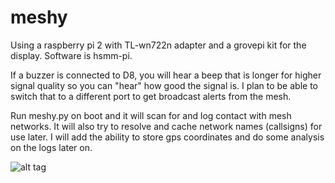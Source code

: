 # meshy

Using a raspberry pi 2 with TL-wn722n adapter and a grovepi kit for the display. Software is hsmm-pi.

If a buzzer is connected to D8, you will hear a beep that is longer for higher signal quality so you
can "hear" how good the signal is. I plan to be able to switch that to a different port to get broadcast
alerts from the mesh.

Run meshy.py on boot and it will scan for and log contact with mesh networks. It will also try to resolve
and cache network names (callsigns) for use later. I will add the ability to store gps coordinates and 
do some analysis on the logs later on.

![alt tag](https://raw.github.com/bmidgley/meshy/master/images/meshy.png)

